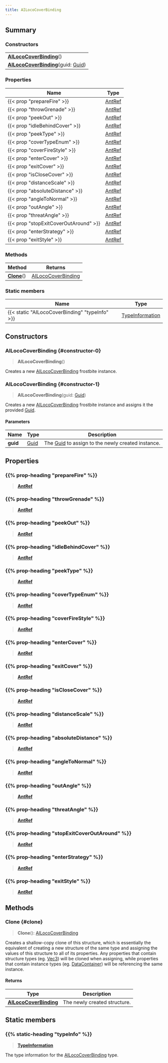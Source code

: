 ```yaml
---
title: AILocoCoverBinding
---
```


## Summary

### Constructors

|  |
| --- |
| **[AILocoCoverBinding](#constructor-0)**() |
| **[AILocoCoverBinding](#constructor-1)**(guid: [Guid](/vext/ref/shared/type/guid)) |

### Properties

| Name | Type |
| ---- | ---- |
| {{< prop "prepareFire" >}} | [AntRef](/vext/ref/fb/antref) |
| {{< prop "throwGrenade" >}} | [AntRef](/vext/ref/fb/antref) |
| {{< prop "peekOut" >}} | [AntRef](/vext/ref/fb/antref) |
| {{< prop "idleBehindCover" >}} | [AntRef](/vext/ref/fb/antref) |
| {{< prop "peekType" >}} | [AntRef](/vext/ref/fb/antref) |
| {{< prop "coverTypeEnum" >}} | [AntRef](/vext/ref/fb/antref) |
| {{< prop "coverFireStyle" >}} | [AntRef](/vext/ref/fb/antref) |
| {{< prop "enterCover" >}} | [AntRef](/vext/ref/fb/antref) |
| {{< prop "exitCover" >}} | [AntRef](/vext/ref/fb/antref) |
| {{< prop "isCloseCover" >}} | [AntRef](/vext/ref/fb/antref) |
| {{< prop "distanceScale" >}} | [AntRef](/vext/ref/fb/antref) |
| {{< prop "absoluteDistance" >}} | [AntRef](/vext/ref/fb/antref) |
| {{< prop "angleToNormal" >}} | [AntRef](/vext/ref/fb/antref) |
| {{< prop "outAngle" >}} | [AntRef](/vext/ref/fb/antref) |
| {{< prop "threatAngle" >}} | [AntRef](/vext/ref/fb/antref) |
| {{< prop "stopExitCoverOutAround" >}} | [AntRef](/vext/ref/fb/antref) |
| {{< prop "enterStrategy" >}} | [AntRef](/vext/ref/fb/antref) |
| {{< prop "exitStyle" >}} | [AntRef](/vext/ref/fb/antref) |

### Methods

| Method | Returns |
| ------ | ------- |
| **[Clone](#clone)**() | [AILocoCoverBinding](/vext/ref/fb/ailococoverbinding) |

### Static members

| Name | Type |
| ---- | ---- |
| {{< static "AILocoCoverBinding" "typeInfo" >}} | [TypeInformation](/vext/ref/shared/type/typeinformation) |

## Constructors

### AILocoCoverBinding {#constructor-0}

> **AILocoCoverBinding**()

Creates a new [AILocoCoverBinding](/vext/ref/fb/ailococoverbinding) frostbite instance.

### AILocoCoverBinding {#constructor-1}

> **AILocoCoverBinding**(guid: [Guid](/vext/ref/shared/type/guid))

Creates a new [AILocoCoverBinding](/vext/ref/fb/ailococoverbinding) frostbite instance and assigns it the provided [Guid](/vext/ref/shared/type/guid).

#### Parameters

| Name | Type | Description |
| ---- | ---- | ----------- |
| **guid** | [Guid](/vext/ref/shared/type/guid) | The [Guid](/vext/ref/shared/type/guid) to assign to the newly created instance. |

## Properties

### {{% prop-heading "prepareFire" %}}

> **[AntRef](/vext/ref/fb/antref)**

### {{% prop-heading "throwGrenade" %}}

> **[AntRef](/vext/ref/fb/antref)**

### {{% prop-heading "peekOut" %}}

> **[AntRef](/vext/ref/fb/antref)**

### {{% prop-heading "idleBehindCover" %}}

> **[AntRef](/vext/ref/fb/antref)**

### {{% prop-heading "peekType" %}}

> **[AntRef](/vext/ref/fb/antref)**

### {{% prop-heading "coverTypeEnum" %}}

> **[AntRef](/vext/ref/fb/antref)**

### {{% prop-heading "coverFireStyle" %}}

> **[AntRef](/vext/ref/fb/antref)**

### {{% prop-heading "enterCover" %}}

> **[AntRef](/vext/ref/fb/antref)**

### {{% prop-heading "exitCover" %}}

> **[AntRef](/vext/ref/fb/antref)**

### {{% prop-heading "isCloseCover" %}}

> **[AntRef](/vext/ref/fb/antref)**

### {{% prop-heading "distanceScale" %}}

> **[AntRef](/vext/ref/fb/antref)**

### {{% prop-heading "absoluteDistance" %}}

> **[AntRef](/vext/ref/fb/antref)**

### {{% prop-heading "angleToNormal" %}}

> **[AntRef](/vext/ref/fb/antref)**

### {{% prop-heading "outAngle" %}}

> **[AntRef](/vext/ref/fb/antref)**

### {{% prop-heading "threatAngle" %}}

> **[AntRef](/vext/ref/fb/antref)**

### {{% prop-heading "stopExitCoverOutAround" %}}

> **[AntRef](/vext/ref/fb/antref)**

### {{% prop-heading "enterStrategy" %}}

> **[AntRef](/vext/ref/fb/antref)**

### {{% prop-heading "exitStyle" %}}

> **[AntRef](/vext/ref/fb/antref)**

## Methods

### Clone {#clone}

> **Clone**(): [AILocoCoverBinding](/vext/ref/fb/ailococoverbinding)

Creates a shallow-copy clone of this structure, which is essentially the equivalent of creating a new structure of the same type and assigning the values of this structure to all of its properties. Any properties that contain structure types (eg. [Vec3](/vext/ref/shared/type/vec3)) will be cloned when assigning, while properties that contain instance types (eg. [DataContainer](/vext/ref/shared/type/datacontainer)) will be referencing the same instance.

#### Returns

| Type | Description |
| ---- | ----------- |
| **[AILocoCoverBinding](/vext/ref/fb/ailococoverbinding)** | The newly created structure. |

## Static members

### {{% static-heading "typeInfo" %}}

> **[TypeInformation](/vext/ref/shared/type/typeinformation)**

The type information for the [AILocoCoverBinding](/vext/ref/fb/ailococoverbinding) type.


